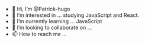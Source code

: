- 👋 Hi, I’m @Patrick-hugo
- 👀 I’m interested in ... studying JavaScript and React.
- 🌱 I’m currently learning ... JavaScript  
- 💞️ I’m looking to collaborate on ... 
- 📫 How to reach me ...

<!---
Patrick-hugo/Patrick-hugo is a ✨ special ✨ repository because its `README.md` (this file) appears on your GitHub profile.
You can click the Preview link to take a look at your changes.
--->
